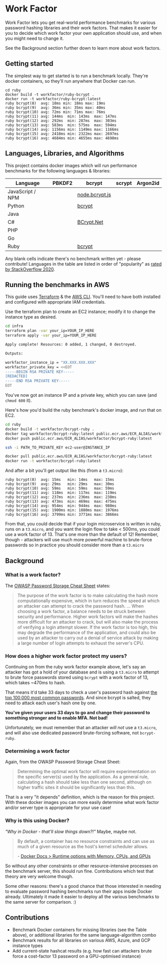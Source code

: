 # Work Factor

Work Factor lets you get real-world performance benchmarks for various password hashing libraries and their work factors. That makes it easier for you to decide which work factor your own application should use, and when you might need to change it.

See the Background section further down to learn more about work factors.

## Getting started

The simplest way to get started is to run a benchmark locally. They're docker containers, so they'll run anywhere that Docker can run.

```
cd ruby
docker build -t workfactor/ruby-bcrypt .
docker run -t workfactor/ruby-bcrypt:latest
ruby bcrypt(8)  avg: 18ms min: 18ms max: 19ms
ruby bcrypt(9)  avg: 36ms min: 35ms max: 40ms
ruby bcrypt(10) avg: 72ms min: 71ms max: 76ms
ruby bcrypt(11) avg: 144ms  min: 143ms  max: 147ms
ruby bcrypt(12) avg: 292ms  min: 287ms  max: 303ms
ruby bcrypt(13) avg: 583ms  min: 575ms  max: 594ms
ruby bcrypt(14) avg: 1156ms min: 1149ms max: 1166ms
ruby bcrypt(15) avg: 2418ms min: 2322ms max: 2697ms
ruby bcrypt(16) avg: 4684ms min: 4655ms max: 4698ms
```

## Languages, Libraries, and Algorithms

This project contains docker images which will run performance benchmarks for the following languages & libraries:


|Language|PBKDF2|bcrypt|scrypt|Argon2id|
|--------|------|------|------|--------|
|JavaScript / NPM||[node.bcrypt.js](https://github.com/kelektiv/node.bcrypt.js)|||
|Python||[bcrypt](https://github.com/pyca/bcrypt/)|||
|Java|||||
|C#||[BCrypt.Net](https://github.com/BcryptNet/bcrypt.net)|||
|PHP|||||
|Go||||||
|Ruby||[bcrypt](https://github.com/codahale/bcrypt-ruby)|||

Any blank cells indicate there's no benchmark written yet - please contribute! Languages in the table are listed in order of "popularity" as [rated by StackOverflow 2020](https://insights.stackoverflow.com/survey/2020#technology).

## Running the benchmarks in AWS

This guide uses [Terraform](https://learn.hashicorp.com/collections/terraform/aws-get-started) & the [AWS CLI](https://docs.aws.amazon.com/cli/latest/userguide/install-cliv2.html). You'll need to have both installed and configured with appropriate IAM credentials.

Use the terraform plan to create an EC2 instance; modify it to change the instance type as desired.

```sh
cd infra
terraform plan -var your_ip=YOUR_IP_HERE
terraform apply -var your_ip=YOUR_IP_HERE

Apply complete! Resources: 0 added, 1 changed, 0 destroyed.

Outputs:

workfactor_instance_ip = "XX.XXX.XXX.XXX"
workfactor_private_key = <<EOT
-----BEGIN RSA PRIVATE KEY-----
[REDACTED]
-----END RSA PRIVATE KEY-----
EOT
```

You've now got an instance IP and a private key, which you can save (and `chmod 600` it).

Here's how you'd build the ruby benchmark's docker image, and run that on EC2.

```sh
cd ruby
docker build -t workfactor/bcrypt-ruby .
docker tag workfactor/bcrypt-ruby:latest public.ecr.aws/ECR_ALIAS/workfactor/bcrypt-ruby:latest
docker push public.ecr.aws/ECR_ALIAS/workfactor/bcrypt-ruby:latest

ssh -i PATH_TO_PRIVATE_KEY ec2-user@INSTANCE_IP

docker pull public.ecr.aws/ECR_ALIAS/workfactor/bcrypt-ruby:latest
docker run -t workfactor/bcrypt-ruby:latest
```

And after a bit you'll get output like this (from a `t3.micro`):

```
ruby bcrypt(8)  avg: 15ms   min: 14ms   max: 15ms
ruby bcrypt(9)  avg: 29ms   min: 29ms   max: 30ms
ruby bcrypt(10) avg: 59ms   min: 59ms   max: 59ms
ruby bcrypt(11) avg: 118ms  min: 117ms  max: 119ms
ruby bcrypt(12) avg: 237ms  min: 236ms  max: 238ms
ruby bcrypt(13) avg: 473ms  min: 469ms  max: 475ms
ruby bcrypt(14) avg: 954ms  min: 944ms  max: 980ms
ruby bcrypt(15) avg: 1900ms min: 1880ms max: 1976ms
ruby bcrypt(16) avg: 3799ms min: 3771ms max: 3866ms
```

From that, you could decide that if your login microservice is written in ruby, runs on a `t3.micro`, and you want the login flow to take < 500ms, you could use a work factor of 13. That's one more than the default of 12! Remember, though - attackers will use much more powerful machine to brute-force passwords so in practice you should consider more than a `t3.micro`

## Background

### What is a work factor?

The [OWASP Password Storage Cheat Sheet](https://cheatsheetseries.owasp.org/cheatsheets/Password_Storage_Cheat_Sheet.html#work-factors) states:

> The purpose of the work factor is to make calculating the hash more computationally expensive, which in turn reduces the speed at which an attacker can attempt to crack the password hash. ... When choosing a work factor, a balance needs to be struck between security and performance. Higher work factors will make the hashes more difficult for an attacker to crack, but will also make the process of verifying a login attempt slower. If the work factor is too high, this may degrade the performance of the application, and could also be used by an attacker to carry out a denial of service attack by making a large number of login attempts to exhaust the server's CPU.

### How does a higher work factor protect my users?

Continuing on from the ruby work factor example above, let's say an attacker has got a hold of your database and is using a `t3.micro` to attempt to brute force passwords stored using `bcrypt` with a work factor of 13, which takes ~470ms to hash.

That means it'd take 33 days to check a user's password hash against [the top 100,000 most common passwords](https://github.com/danielmiessler/SecLists/blob/master/Passwords/Common-Credentials/10-million-password-list-top-100000.txt). And since bcrypt is salted, they need to attack each user's hash one by one. 

**You've given your users 33 days to go and change their password to something stronger and to enable MFA. Not bad!**

Unfortunately, we must remember that an attacker _will not_ use a `t3.micro`, and will also use dedicated password brute-forcing software, not `bcrypt-ruby`.

### Determining a work factor

Again, from the OWASP Password Storage Cheat Sheet:

> Determining the optimal work factor will require experimentation on the specific server(s) used by the application. As a general rule, calculating a hash should take less than one second, although on higher traffic sites it should be significantly less than this.

That is a very "it depends" definition, which is the reason for this project. With these docker images you can more easily determine what work factor and/or server type is appropriate for your use case!

### Why is this using Docker?

_"Why in Docker - that'll slow things down?!"_ Maybe, maybe not. 

  > By default, a container has no resource constraints and can use as much of a given resource as the host's kernel scheduler allows.
  > 
  >   \- [Docker Docs > Runtime options with Memory, CPUs, and GPUs](https://docs.docker.com/config/containers/resource_constraints/)

So without any other constraints or other resource-intensive processes on the benchmark server, this should run fine. Contributions which test that theory are very welcome though. 

Some other reasons: there's a good chance that those interested in needing to evaluate password hashing benchmarks run their apps inside Docker already. Ultimately it made it easier to deploy all the various benchmarks to the same server for comparison. :)

## Contributions

  - Benchmark Docker containers for missing libraries (see the Table above), or additional libraries for the same language-algorithm combo
  - Benchmark results for all libraries on various AWS, Azure, and GCP instance types
  - Add current-state hashcat results (e.g. how fast can attackers brute force a cost-factor 13 password on a GPU-optimised instance)
